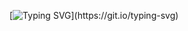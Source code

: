 
[![Typing SVG](https://readme-typing-svg.demolab.com/?lines=HI!+My+name+is+Ziyoda+%F0%9F%91%A9%F0%9F%8F%BB%E2%80%8D%F0%9F%92%BB&color=%23E5E5E5;I'm+SDET!;)](https://git.io/typing-svg)




<!-- - 🔭 I’m currently working on ...
- 🌱 I’m currently learning ...
- 👯 I’m looking to collaborate on ...
- 🤔 I’m looking for help with ...
- 💬 Ask me about ...
- 📫 How to reach me: ...
- 😄 Pronouns: ...
- ⚡ Fun fact: ... -->

